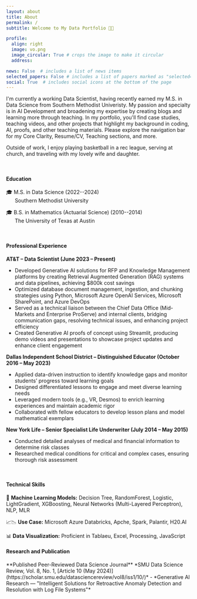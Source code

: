 ```yaml
---
layout: about
title: About
permalink: /
subtitle: Welcome to My Data Portfolio 👋😎

profile:
  align: right
  image: vo.png
  image_circular: True # crops the image to make it circular
  address: 

news: False  # includes a list of news items
selected_papers: False # includes a list of papers marked as "selected={true}"
social: True  # includes social icons at the bottom of the page
---
```


I'm currently a working Data Scientist, having recently earned my M.S. in Data Science from Southern Methodist Univeristy.
My passion and specialty is in AI Development and broadening my expertise by creating blogs and learning more through teaching. 
In my portfolio, you'll find case studies, teaching videos, and other projects that highlight my background in coding, AI, proofs, and other teaching materials. Please explore the navigation bar for my Core Clarity, Resume/CV, Teaching sections, and more.

Outside of work, I enjoy playing basketball in a rec league, serving at church, and traveling with my lovely wife and daughter.

<br>

<h4>Education</h4>

🎓 M.S. in Data Science (2022--2024) <br>       Southern Methodist University

🎓 B.S. in Mathematics (Actuarial Science) (2010--2014) <br>       The University of Texas at Austin

<br>

<h4>Professional Experience</h4>

<p><strong>AT&T – Data Scientist (June 2023 – Present)</strong></p>
<ul>
  <li>Developed Generative AI solutions for RFP and Knowledge Management platforms by creating Retrieval Augmented Generation (RAG) systems and data pipelines, achieving $800k cost savings</li>
  <li>Optimized database document management, ingestion, and chunking strategies using Python, Microsoft Azure OpenAI Services, Microsoft SharePoint, and Azure DevOps</li>
  <li>Served as a technical liaison between the Chief Data Office (Mid-Markets and Enterprise ProServe) and internal clients, bridging communication gaps, resolving technical issues, and enhancing project efficiency</li>
  <li>Created Generative AI proofs of concept using Streamlit, producing demo videos and presentations to showcase project updates and enhance client engagement</li>
</ul>

<p><strong>Dallas Independent School District – Distinguished Educator (October 2016 – May 2023)</strong></p>
<ul>
  <li>Applied data-driven instruction to identify knowledge gaps and monitor students’ progress toward learning goals</li>
  <li>Designed differentiated lessons to engage and meet diverse learning needs</li>
  <li>Leveraged modern tools (e.g., VR, Desmos) to enrich learning experiences and maintain academic rigor</li>
  <li>Collaborated with fellow educators to develop lesson plans and model mathematical exemplars</li>
</ul>

<p><strong>New York Life – Senior Specialist Life Underwriter (July 2014 – May 2015)</strong></p>
<ul>
  <li>Conducted detailed analyses of medical and financial information to determine risk classes</li>
  <li>Researched medical conditions for critical and complex cases, ensuring thorough risk assessment</li>
</ul>




<br>

<h4>Technical Skills</h4>

🤖 **Machine Learning Models:** Decision Tree, RandomForest, Logistic, LightGradient, XGBoosting, Neural Networks (Multi-Layered Perceptron), NLP, MLR

📈📉 **Use Case:** Microsoft Azure Databricks, Apche, Spark, Palantir, H20.AI

📊 **Data Visualization:** Proficient in Tablaeu, Excel, Processing, JavaScript


<h4> Research and Publication </h4>
**Published Peer-Reviewed Data Science Journal**  
*SMU Data Science Review, Vol. 8, No. 1, [Article 10 (May 2024)](https://scholar.smu.edu/datasciencereview/vol8/iss1/10/)*  
- *Generative AI Research — "Intelligent Solutions for Retroactive Anomaly Detection and Resolution with Log File Systems"*
